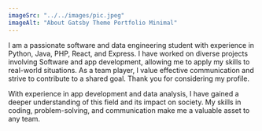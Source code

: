 ```yaml
---
imageSrc: "../../images/pic.jpeg"
imageAlt: "About Gatsby Theme Portfolio Minimal"
---
```


I am a passionate software and data engineering student with experience in Python, Java, PHP, React, and Express. I have worked on diverse projects involving Software and app development, allowing me to apply my skills to real-world situations. As a team player, I value effective communication and strive to contribute to a shared goal. Thank you for considering my profile.

With experience in app development and data analysis, I have gained a deeper understanding of this field and its impact on society. My skills in coding, problem-solving, and communication make me a valuable asset to any team.



